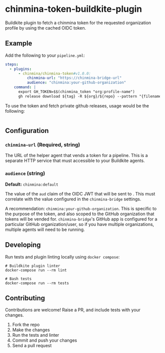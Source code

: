 # chinmina-token-buildkite-plugin

Buildkite plugin to fetch a chinmina token for the requested organization profile by using the cached OIDC token.

## Example

Add the following to your `pipeline.yml`:

```yml
steps:
  - plugins:
      - chinmina/chinmina-token#v1.0.0:
          chinmina-url: "https://chinmina-bridge-url"
          audience: "chinmina:your-github-organization"
    command: |
      export GH_TOKEN=$$(chinmina_token "org:profile-name")
      gh release download ${tag} -R ${org}/${repo} --pattern "{filename}.zip"
```

To use the token and fetch private github releases, usage would be the following:

```bash

```

## Configuration

### `chinmina-url` (Required, string)

The URL of the  helper agent that vends a
token for a pipeline. This is a separate HTTP service that must accessible to
your Buildkite agents.

### `audience` (string)

**Default:** `chinmina:default`

The value of the `aud` claim of the OIDC JWT that will be sent to
. This must correlate with the value
configured in the `chinmina-bridge` settings.

A recommendation: `chinmina:your-github-organization`. This is specific
to the purpose of the token, and also scoped to the GitHub organization that
tokens will be vended for. `chinmina-bridge`'s GitHub app is configured for a
particular GitHub organization/user, so if you have multiple organizations,
multiple agents will need to be running.

## Developing

Run tests and plugin linting locally using `docker compose`:

```shell
# Buildkite plugin linter
docker-compose run --rm lint

# Bash tests
docker-compose run --rm tests
```

## Contributing

Contributions are welcome! Raise a PR, and include tests with your changes.

1. Fork the repo
2. Make the changes
3. Run the tests and linter
4. Commit and push your changes
5. Send a pull request
